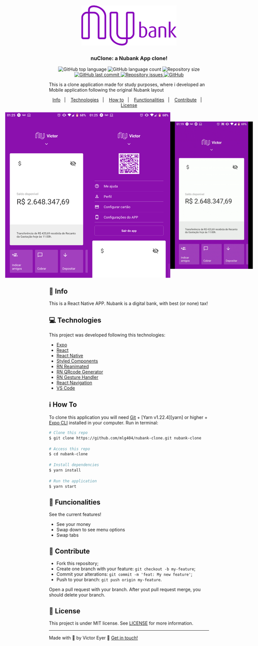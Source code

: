 <h1 align="center">
  <img alt="Nubank Clone" title="Nubank Clone" src=".github/logo.png" width="300px" />
</h1>

<h3 align="center">
  nuClone: a Nubank App clone!
</h3>

<p align="center">
  <img alt="GitHub top language" src="https://img.shields.io/github/languages/top/mlg404/nubank-clone.svg">
  
  <img alt="GitHub language count" src="https://img.shields.io/github/languages/count/mlg404/nubank-clone.svg">
   
  <img alt="Repository size" src="https://img.shields.io/github/repo-size/mlg404/nubank-clone.svg">
  <a href="https://github.com/mlg404/nubank-clone/commits/master">
    <img alt="GitHub last commit" src="https://img.shields.io/github/last-commit/mlg404/nubank-clone.svg">
  </a>
  
  <a href="https://github.com/mlg404/nubank-clone/issues">
    <img alt="Repository issues" src="https://img.shields.io/github/issues/mlg404/nubank-clone.svg">
  </a>

  <a href="https://github.com/mlg404/nubank-clone/blob/master/LICENSE">
    <img alt="GitHub" src="https://img.shields.io/github/license/mlg404/nubank-clone.svg"> 
  </a>
</p>

<p>This is a clone application made for study purposes, where i developed an Mobile application following the original Nubank layout</p>

<p align="center">
  <a href="#rocket-info">Info</a>&nbsp;&nbsp;&nbsp;|&nbsp;&nbsp;&nbsp;
  <a href="#computer-technologies">Technologies</a>&nbsp;&nbsp;&nbsp;|&nbsp;&nbsp;&nbsp;
  <a href="#information_source-how-to">How to</a>&nbsp;&nbsp;&nbsp;|&nbsp;&nbsp;&nbsp;
  <a href="#mag_right-functionalities">Functionalities</a>&nbsp;&nbsp;&nbsp;|&nbsp;&nbsp;&nbsp;
  <a href="#busts_in_silhouette-contribute">Contribute</a>&nbsp;&nbsp;&nbsp;|&nbsp;&nbsp;&nbsp;
  <a href="#memo-license">License</a>
</p>

<p align="center" style="display: flex; align-items: center; justify-content:center;">
  <img alt="Web Gif" src=".github/nuclone1.png" width="260px">
  <img alt="Web Gif" src=".github/nuclone2.png" width="260px">
  <img alt="Web Gif" src=".github/nuclone.gif" width="260px">
</p>

## :rocket: Info

This is a React Native APP. Nubank is a digital bank, with best (or none) tax!

## :computer: Technologies

This project was developed following this technologies:

- [Expo](https://expo.io/)
- [React](https://reactjs.org)
- [React Native](https://facebook.github.io/react-native/)
- [Styled Components](https://styled-components.com/)
- [RN Reanimated](https://github.com/software-mansion/react-native-reanimated)
- [RN QRcode Generator](https://www.npmjs.com/package/react-native-qrcode-generator)
- [RN Gesture Handler](https://github.com/software-mansion/react-native-gesture-handler)
- [React Navigation](https://reactnavigation.org/)
- [VS Code][vc] 



## :information_source: How To

To clone this application you will need [Git](https://git-scm.com) + [Yarn v1.22.4][yarn] or higher + [Expo CLI][expocli] installed in your computer. Run in terminal:

```bash
# Clone this repo
$ git clone https://github.com/mlg404/nubank-clone.git nubank-clone

# Access this repo
$ cd nubank-clone

# Install dependencies
$ yarn install

# Run the application
$ yarn start
```

## :mag_right: Funcionalities

See the current features!
- See your money
- Swap down to see menu options
- Swap tabs 

## :busts_in_silhouette: Contribute

- Fork this repository;
- Create one branch with your feature: `git checkout -b my-feature`;
- Commit your alterations: `git commit -m 'feat: My new feature'`;
- Push to your branch: `git push origin my-feature`.

Open a pull request with your branch. After yout pull request merge, you should delete your branch.

## :memo: License
This project is under MIT license. See [LICENSE](https://github.com/mlg404/nubank-clone/blob/master/LICENSE) for more information.

---

Made with 💙 by Victor Eyer :wave: [Get in touch!](https://www.linkedin.com/in/victoreyer/)

[nodejs]: https://nodejs.org/
[vc]: https://code.visualstudio.com/
[expocli]: https://expo.io/tools